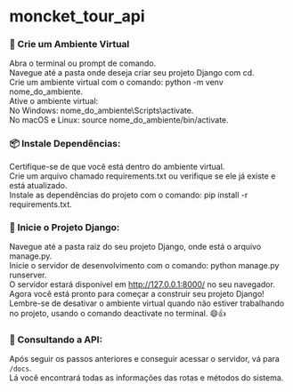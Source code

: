# moncket_tour_api

### 🐍 Crie um Ambiente Virtual

Abra o terminal ou prompt de comando.  
Navegue até a pasta onde deseja criar seu projeto Django com cd.  
Crie um ambiente virtual com o comando: python -m venv nome_do_ambiente.  
Ative o ambiente virtual:  
No Windows: nome_do_ambiente\Scripts\activate.    
No macOS e Linux: source nome_do_ambiente/bin/activate.   



### 📦 Instale Dependências:


Certifique-se de que você está dentro do ambiente virtual.  
Crie um arquivo chamado requirements.txt ou verifique se ele já existe e está atualizado.  
Instale as dependências do projeto com o comando: pip install -r requirements.txt.


 
### 🚀 Inicie o Projeto Django:


Navegue até a pasta raiz do seu projeto Django, onde está o arquivo manage.py.  
Inicie o servidor de desenvolvimento com o comando: python manage.py runserver.  
O servidor estará disponível em http://127.0.0.1:8000/ no seu navegador.  
Agora você está pronto para começar a construir seu projeto Django! Lembre-se de desativar o ambiente virtual quando não estiver trabalhando no projeto, usando o comando deactivate no terminal. 😄👍




### 📃 Consultando a API:


Após seguir os passos anteriores e conseguir acessar o servidor, vá para `/docs`.   
Lá você encontrará todas as informações das rotas e métodos do sistema.  
